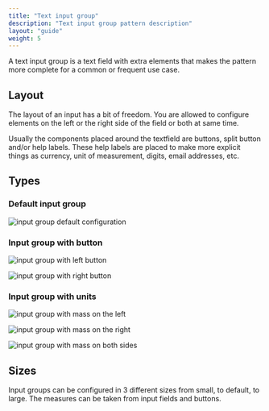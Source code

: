 ```yaml
---
title: "Text input group"
description: "Text input group pattern description"
layout: "guide"
weight: 5
---
```


A text input group is a text field with extra elements that makes the pattern more complete for a common or frequent use case.

## Layout
The layout of an input has a bit of freedom. You are allowed to configure elements on the left or the right side of the field or both at same time.

Usually the components placed around the textfield are buttons, split button and/or help labels. These help labels are placed to make more explicit things as currency, unit of measurement, digits, email addresses, etc.

## Types

### Default input group

![input group default configuration](../../../images/inputGroupDefault.png)

### Input group with button

![input group with left button](../../../images/inputGroupButtonLeft.png)

![input group with right button](../../../images/inputGroupButtonRight.png)

### Input group with units

![input group with mass on the left](../../../images/inputGroupMassLeft.png)

![input group with mass on the right](../../../images/inputGroupMassRight.png)

![input group with mass on both sides](../../../images/inputGroupMassLeftRight.png)

## Sizes

Input groups can be configured in 3 different sizes from small, to default, to large. The measures can be taken from input fields and buttons.
